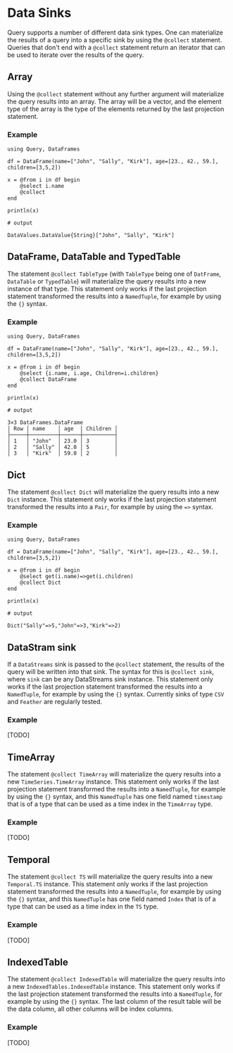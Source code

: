 # Data Sinks

Query supports a number of different data sink types. One can materialize the results of a query into a specific sink by using the `@collect` statement. Queries that don't end with a `@collect` statement return an iterator that can be used to iterate over the results of the query.

## Array

Using the `@collect` statement without any further argument will materialize the query results into an array. The array will be a vector, and the element type of the array is the type of the elements returned by the last projection statement.

### Example

```jldoctest
using Query, DataFrames

df = DataFrame(name=["John", "Sally", "Kirk"], age=[23., 42., 59.], children=[3,5,2])

x = @from i in df begin
    @select i.name
    @collect
end

println(x)

# output

DataValues.DataValue{String}["John", "Sally", "Kirk"]
```

## DataFrame, DataTable and TypedTable

The statement `@collect TableType` (with `TableType` being one of `DatFrame`, `DataTable` or `TypedTable`) will materialize the query results into a new instance of that type. This statement only works if the last projection statement transformed the results into a `NamedTuple`, for example by using the `{}` syntax.

### Example

```jldoctest
using Query, DataFrames

df = DataFrame(name=["John", "Sally", "Kirk"], age=[23., 42., 59.], children=[3,5,2])

x = @from i in df begin
    @select {i.name, i.age, Children=i.children}
    @collect DataFrame
end

println(x)

# output

3×3 DataFrames.DataFrame
│ Row │ name    │ age  │ Children │
├─────┼─────────┼──────┼──────────┤
│ 1   │ "John"  │ 23.0 │ 3        │
│ 2   │ "Sally" │ 42.0 │ 5        │
│ 3   │ "Kirk"  │ 59.0 │ 2        │
```

## Dict

The statement `@collect Dict` will materialize the query results into a new `Dict` instance. This statement only works if the last projection statement transformed the results into a `Pair`, for example by using the `=>` syntax.

### Example

````jldoctest
using Query, DataFrames

df = DataFrame(name=["John", "Sally", "Kirk"], age=[23., 42., 59.], children=[3,5,2])

x = @from i in df begin
    @select get(i.name)=>get(i.children)
    @collect Dict
end

println(x)

# output

Dict("Sally"=>5,"John"=>3,"Kirk"=>2)
````

## DataStram sink

If a `DataStreams` sink is passed to the `@collect` statement, the results of the query will be written into that sink. The syntax for this is `@collect sink`, where `sink` can be any DataStreams sink instance. This statement only works if the last projection statement transformed the results into a `NamedTuple`, for example by using the `{}` syntax. Currently sinks of type `CSV` and `Feather` are regularly tested.

### Example

[TODO]

## TimeArray

The statement `@collect TimeArray` will materialize the query results into
a new `TimeSeries.TimeArray` instance. This statement only works if the
last projection statement transformed the results into a `NamedTuple`,
for example by using the `{}` syntax, and this `NamedTuple` has one field
named `timestamp` that is of a type that can be used as a time index in
the `TimeArray` type.

### Example

[TODO]

## Temporal

The statement `@collect TS` will materialize the query results into
a new `Temporal.TS` instance. This statement only works if the
last projection statement transformed the results into a `NamedTuple`,
for example by using the `{}` syntax, and this `NamedTuple` has one field
named `Index` that is of a type that can be used as a time index in
the `TS` type.

### Example

[TODO]

## IndexedTable

The statement `@collect IndexedTable` will materialize the query results
into a new `IndexedTables.IndexedTable` instance. This statement only
works if the last projection statement transformed the results into a
`NamedTuple`, for example by using the `{}` syntax. The last column of
the result table will be the data column, all other columns will be index
columns.

### Example

[TODO]
